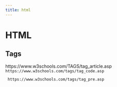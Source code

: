 ```yaml
---
title: html
---
```


# HTML

## Tags
<article> https://www.w3schools.com/TAGS/tag_article.asp
<code> https://www.w3schools.com/tags/tag_code.asp
<pre> https://www.w3schools.com/tags/tag_pre.asp